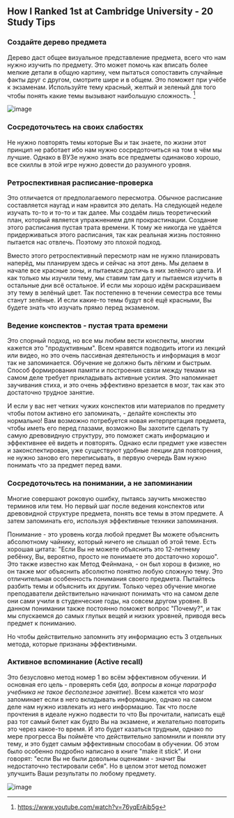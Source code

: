 ## How I Ranked 1st at Cambridge University - 20 Study Tips
### Создайте дерево предмета
Дерево даст общее визуальное представление предмета, всего что нам нужно изучить по предмету. Это может помочь как вписать более мелкие детали в общую картину, чем пытаться сопоставить случайные факты друг с другом, смотрите шире и в общем. Это поможет при учёбе к экзаменам. Используйте тему красный, желтый и зеленый для того чтобы понять какие темы вызывают наибольшую сложность. [^1]

![image](https://github.com/jestxfot/psychology/assets/87380272/6ef87e18-e5f8-4ef2-9824-e072013893c2)

[^1]: https://www.youtube.com/watch?v=76yqErAib5g

### Сосредоточьтесь на своих слабостях
Не нужно повторять темы которые Вы и так знаете, по жизни этот принцип не работает ибо нам нужно сосредоточиться на том в чём мы лучшие. Однако в ВУЗе нужно знать все предметы одинаково хорошо, все скиллы в этой игре нужно довести до разумного уровня. 

### Ретроспективная расписание-проверка
Это отличается от предполагаемого пересмотра. Обычное расписание составляется наугад и нам нравится это делать. На следующей неделе изучать то-то и то-то и так далее. Мы создаём лишь теоретический план, который является упражнением для прокрастинации. Создание этого расписания пустая трата времени. К тому же никогда не удаётся придерживаться этого расписания, так как реальная жизнь постоянно пытается нас отвлечь. Поэтому это плохой подход.

Вместо этого ретроспективный пересмотр нам не нужно планировать наперёд, мы планируем здесь и сейчас на этот день. Мы делаем в начале все красные зоны, и пытаемся достичь в них зелёного цвета. И как только мы изучили тему, мы ставим там дату и пытаемся изучить в остальные дни всё остальное. И если мы хорошо идём раскрашиваем эту тему в зелёный цвет. Так постепенно в течении семестра все темы станут зелёные. И если какие-то темы будут всё ещё красными, Вы будете знать что изучать прямо перед экзаменом.

### Ведение конспектов - пустая трата времени
Это спорный подход, но все мы любим вести конспекты, многим кажется это "продуктивным". Всем нравятся подводить итоги из лекций или видео, но это очень пассивная деятельность и информация в мозг так не запоминается. Обучение не должно быть лёгким и быстрым. Способ формирования памяти и построения связи между темами на самом деле требует прикладывать активные усилия. Это напоминает заучивания стиха, и это очень эффективно врезается в мозг, так как это достаточно трудное занятие. 

И если у вас нет четких чужих конспектов или материалов по предмету чтобы потом активно его запоминать, - делайте конспекты это нормально! Вам возможно потребуется новая интерпретация предмета, чтобы иметь его перед глазами, возможно Вы захотите сделать ту самую древовидную структуру, это поможет сжать информацию и эффективнее её видеть и повторять. Однако если предмет уже известен и законспектирован, уже существуют удобные лекции для повторения, не нужно заново его переписывать, в первую очередь Вам нужно понимать что за предмет перед вами.

### Сосредоточьтесь на понимании, а не запоминании
Многие совершают роковую ошибку, пытаясь заучить множество терминов или тем. Но первый шаг после ведения конспектов или древовидной структуре предмета, понять все темы в этом предмете. А затем запоминать его, используя эффективные техники запоминания. 

Понимание - это уровень когда любой предмет Вы можете объяснить абсолютному чайнику, который ничего не слышал об этой теме. Есть хорошая цитата: "Если Вы не можете объяснить это 12-летнему ребёнку, Вы, вероятно, просто не понимаете это достаточно хорошо". Это также известно как Метод Фейнмана, - он был хорош в физике, но он также мог объяснить абсолютно понятно любую сложную тему. Это отличительная особенность понимания своего предмета. Пытайтесь разбить темы и объяснить их другим. Только через обучение многие преподаватели действительно начинают понимать что на самом деле они сами учили в студенческие годы, на совсем другом уровне. В данном понимании также постоянно поможет вопрос "Почему?", и так мы спускаемся до самых глупых вещей и низких уровней, приводя весь предмет к пониманию.

Но чтобы действительно запомнить эту информацию есть 3 отдельных метода, которые признаны эффективными.

### Активное вспоминание (Active recall)
Это безусловно метод номер 1 во всём эффективном обучении. И основная его цель - проверять себя (*да, вопросы в конце параграфа учебника не такое бесполезное занятие*). Всем кажется что мозг запоминает если в него вкладывать информацию, однако на самом деле нам нужно извлекать из него информацию. Так что после прочтения в идеале нужно подвести то что Вы прочитали, написать ещё раз тот самый билет как будто Вы на экзамене, и желательно повторить это через какое-то время. И это будет казаться трудным, однако по мере прогресса Вы поймёте что действительно запомнили и поняли эту тему, и это будет самым эффективным способам в обучении. Об этом было особенно подробно написано в книге "make it stick". И они говорят: "если Вы не были довольны оценками - значит Вы недостаточно тестировали себя". Но в целом этот метод поможет улучшить Ваши результаты по любому предмету.

![image](https://github.com/jestxfot/psychology/assets/87380272/9d6d9e1a-b0f1-4b3d-9456-e3963a8fe40e)
